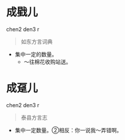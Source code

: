 # 成戥儿
chen2 den3 r
> 如东方言词典
- 集中一定的数量。
  - ～往棉花收购站送。

# 成趸儿
chen2 den3 r
> 泰县方言志
- 集中一定数量。②相反：你一说我～弄错啊。

